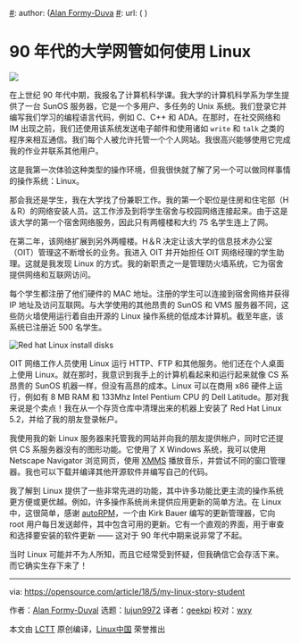 [#]: collector: (lujun9972)
[#]: translator: (geekpi)
[#]: reviewer: (wxy)
[#]: publisher: ( )
[#]: subject: (How a university network assistant used Linux in the 90s)
[#]: via: (https://opensource.com/article/18/5/my-linux-story-student)
[#]: author: ([Alan Formy-Duva](https://opensource.com/users/alanfdoss)
[#]: url: ( )

90 年代的大学网管如何使用 Linux
======

![](https://opensource.com/sites/default/files/styles/image-full-size/public/lead-images/moneyrecycle_520x292.png?itok=SAaIziNr)

在上世纪 90 年代中期，我报名了计算机科学课。我大学的计算机科学系为学生提供了一台 SunOS 服务器，它是一个多用户、多任务的 Unix 系统。我们登录它并编写我们学习的编程语言代码，例如 C、C++ 和 ADA。在那时，在社交网络和 IM 出现之前，我们还使用该系统发送电子邮件和使用诸如 `write` 和 `talk` 之类的程序来相互通信。我们每个人被允许托管一个个人网站。我很高兴能够使用它完成我的作业并联系其他用户。

这是我第一次体验这种类型的操作环境，但我很快就了解了另一个可以做同样事情的操作系统：Linux。

那会我还是学生，我在大学找了份兼职工作。我的第一个职位是住房和住宅部（H＆R）的网络安装人员。这工作涉及到将学生宿舍与校园网络连接起来。由于这是该大学的第一个宿舍网络服务，因此只有两幢楼和大约 75 名学生连上了网。

在第二年，该网络扩展到另外两幢楼。H＆R 决定让该大学的信息技术办公室（OIT）管理这不断增长的业务。我进入 OIT 并开始担任 OIT 网络经理的学生助理。这就是我发现 Linux 的方式。我的新职责之一是管理防火墙系统，它为宿舍提供网络和互联网访问。

每个学生都注册了他们硬件的 MAC 地址。注册的学生可以连接到宿舍网络并获得 IP 地址及访问互联网。与大学使用的其他昂贵的 SunOS 和 VMS 服务器不同，这些防火墙使用运行着自由开源的 Linux 操作系统的低成本计算机。截至年底，该系统已注册近 500 名学生。

![Red hat Linux install disks][1]

OIT 网络工作人员使用 Linux 运行 HTTP、FTP 和其他服务。他们还在个人桌面上使用 Linux。就在那时，我意识到我手上的计算机看起来和运行起来就像 CS 系昂贵的 SunOS 机器一样，但没有高昂的成本。Linux 可以在商用 x86 硬件上运行，例如有 8 MB RAM 和 133Mhz Intel Pentium CPU 的 Dell Latitude。那对我来说是个卖点！我在从一个存货仓库中清理出来的机器上安装了 Red Hat Linux 5.2，并给了我的朋友登录帐户。

我使用我的新 Linux 服务器来托管我的网站并向我的朋友提供帐户，同时它还提供 CS 系服务器没有的图形功能。它使用了 X Windows 系统，我可以使用 Netscape Navigator 浏览网页，使用 [XMMS][2] 播放音乐，并尝试不同的窗口管理器。我也可以下载并编译其他开源软件并编写自己的代码。

我了解到 Linux 提供了一些非常先进的功能，其中许多功能比更主流的操作系统更方便或更优越。例如，许多操作系统尚未提供应用更新的简单方法。在 Linux 中，这很简单，感谢 [autoRPM][3]，一个由 Kirk Bauer 编写的更新管理器，它向 root 用户每日发送邮件，其中包含可用的更新。它有一个直观的界面，用于审查和选择要安装的软件更新 —— 这对于 90 年代中期来说非常了不起。

当时 Linux 可能并不为人所知，而且它经常受到怀疑，但我确信它会存活下来。而它确实生存下来了！

--------------------------------------------------------------------------------

via: https://opensource.com/article/18/5/my-linux-story-student

作者：[Alan Formy-Duval][a]
选题：[lujun9972](https://github.com/lujun9972)
译者：[geekpi](https://github.com/geekpi)
校对：[wxy](https://github.com/wxy)

本文由 [LCTT](https://github.com/LCTT/TranslateProject) 原创编译，[Linux中国](https://linux.cn/) 荣誉推出

[a]:https://opensource.com/users/alanfdoss
[1]:https://opensource.com/sites/default/files/styles/panopoly_image_original/public/images/life-uploads/red_hat_linux_install_disks.png?itok=VSw6Cke9 (Red hat Linux install disks)
[2]:http://www.xmms.org/
[3]:http://www.ccp14.ac.uk/solution/linux/autorpm_redhat7_3.html
